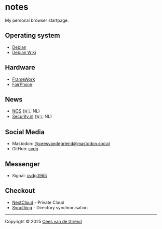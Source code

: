 # notes

My personal browser startpage.

## Operating system


* [Debian](https://www.debian.org/)
* [Debian Wiki](https://wiki.debian.org/)


## Hardware

* [FrameWork](https://frame.work/)
* [FairPhone](https://www.fairphone.com/)


## News

* [NOS](https://www.nos.nl/) (🇳🇱 NL)
* [Security.nl](https://www.security.nl/) (🇳🇱 NL)


## Social Media

* Mastodon: [@ceesvandegriend@mastodon.social](https://mastodon.social/@ceesvandegriend)
* GitHub: [cvdg](https://www.github.com/cvdg/)


## Messenger

* Signal: [cvdg.1965](https://signal.me/#eu/XnbpodjVm9ncofR8Mc_yhmUf9KixuN80qtHMvo6ZrC7cJcI8UHFO9ZbuWELpWjfg")


## Checkout

* [NextCloud](https://nextcloud.com/) - Private Cloud
* [Syncthing](https://syncthing.net/) - Directory synchronisation


---
Copyright © 2025 [Cees van de Griend](mailto:cees.van.de.griend@griend.eu) 